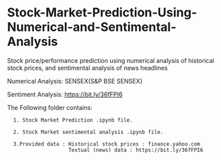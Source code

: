 # Stock-Market-Prediction-Using-Numerical-and-Sentimental-Analysis

Stock price/performance prediction using numerical analysis of historical stock prices, and sentimental analysis of news headlines

Numerical Analysis: SENSEX(S&P BSE SENSEX)

Sentiment Analysis: https://bit.ly/36fFPI6

The Following folder contains:

      1. Stock Market Prediction .ipynb file.
      
      2. Stock Market sentimental analysis .ipynb file.
      
      3.Provided data : Historical stock prices : finance.yahoo.com
                        Textual (news) data : https://bit.ly/36fFPI6
                        
